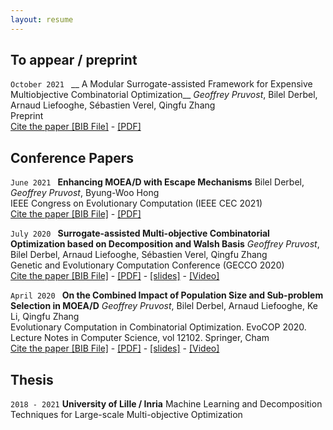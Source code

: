 ```yaml
---
layout: resume
---
```

## To appear / preprint

`October 2021 `
__ A Modular Surrogate-assisted Framework for Expensive Multiobjective Combinatorial Optimization__
*Geoffrey Pruvost*, Bilel Derbel, Arnaud Liefooghe, Sébastien Verel, Qingfu Zhang <br>
Preprint <br>
[Cite the paper [BIB File]](/assets/bib/pruvost_preprint2021.bib) - [[PDF]](https://hal.inria.fr/hal-03380316)


## Conference Papers

`June 2021 `
__Enhancing MOEA/D with Escape Mechanisms__
Bilel Derbel, *Geoffrey Pruvost*, Byung-Woo Hong <br>
IEEE Congress on Evolutionary Computation (IEEE CEC 2021) <br>
[Cite the paper [BIB File]](/assets/bib/derbel_cec2021.bib) - [[PDF]](https://hal.inria.fr/hal-03334087/)

`July 2020 `
__Surrogate-assisted Multi-objective Combinatorial Optimization based on Decomposition and Walsh Basis__
*Geoffrey Pruvost*, Bilel Derbel, Arnaud Liefooghe, Sébastien Verel, Qingfu Zhang <br>
Genetic and Evolutionary Computation Conference (GECCO 2020)<br>
[Cite the paper [BIB File]](/assets/bib/pruvost_gecco2020.bib) - [[PDF]](https://dl.acm.org/doi/epdf/10.1145/3377930.3390149) - [[slides]](/assets/slides_gecco2020.pdf) - [[Video]](https://youtu.be/jcjmiU5Gt7w)

`April 2020 `
__On the Combined Impact of Population Size and Sub-problem Selection in MOEA/D__
*Geoffrey Pruvost*, Bilel Derbel, Arnaud Liefooghe, Ke Li, Qingfu Zhang <br>
Evolutionary Computation in Combinatorial Optimization. EvoCOP 2020. Lecture Notes in Computer Science, vol 12102. Springer, Cham  <br>
[Cite the paper [BIB File]](/assets/bib/pruvost_evocop2020.bib) - [[PDF]](https://rdcu.be/b3weL) - [[slides]](/assets/slides_evocop2020_last.pdf) - [[Video]](https://youtu.be/wr34i5tMhTs)


## Thesis

`2018 - 2021`
__University of Lille / Inria__
Machine Learning and Decomposition Techniques for Large-scale Multi-objective Optimization 



<!-- ### Footer

Last updated: August 2018 -->


